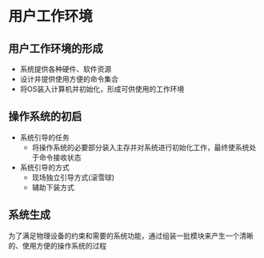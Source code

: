 <!--
 * @Descripttion: 
 * @version: 
 * @Author: WangQing
 * @email: 2749374330@qq.com
 * @Date: 2019-12-25 18:48:27
 * @LastEditors  : WangQing
 * @LastEditTime : 2019-12-25 20:09:22
 -->
# 用户工作环境

## 用户工作环境的形成

- 系统提供各种硬件、软件资源
- 设计并提供使用方便的命令集合
- 将OS装入计算机并初始化，形成可供使用的工作环境

## 操作系统的初启

- 系统引导的任务
    - 将操作系统的必要部分装入主存并对系统进行初始化工作，最终使系统处于命令接收状态
- 系统引导的方式
    - 现场独立引导方式(滚雪球)
    - 辅助下装方式

## 系统生成

为了满足物理设备的约束和需要的系统功能，通过组装一批模块来产生一个清晰的、使用方便的操作系统的过程